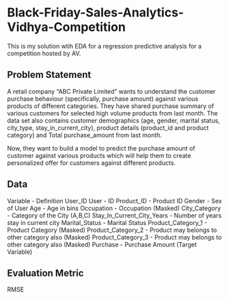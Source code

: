 # Black-Friday-Sales-Analytics-Vidhya-Competition
This is my solution wtih EDA for a regression predictive analysis for a competition hosted by AV.
## Problem Statement
A retail company “ABC Private Limited” wants to understand the customer purchase behaviour (specifically, purchase amount) against various products of different categories. They have shared purchase summary of various customers for selected high volume products from last month.
The data set also contains customer demographics (age, gender, marital status, city_type, stay_in_current_city), product details (product_id and product category) and Total purchase_amount from last month.

Now, they want to build a model to predict the purchase amount of customer against various products which will help them to create personalized offer for customers against different products.

## Data
Variable -	Definition
User_ID	User - ID
Product_ID -	Product ID
Gender - 	Sex of User
Age -	Age in bins
Occupation -	Occupation (Masked)
City_Category -	Category of the City (A,B,C)
Stay_In_Current_City_Years -	Number of years stay in current city
Marital_Status -	Marital Status
Product_Category_1 -	Product Category (Masked)
Product_Category_2 -	Product may belongs to other category also (Masked)
Product_Category_3 -	Product may belongs to other category also (Masked)
Purchase -	Purchase Amount (Target Variable)

## Evaluation Metric
RMSE
